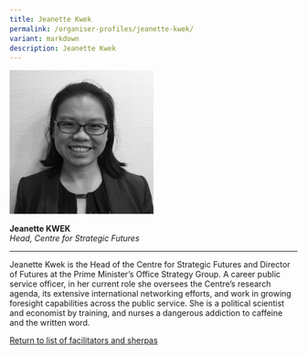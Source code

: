 ```yaml
---
title: Jeanette Kwek
permalink: /organiser-profiles/jeanette-kwek/
variant: markdown
description: Jeanette Kwek
---
```

<div style="width:50%"><img src="/images/People/jeanette_kwek.jpeg" alt="Jeanette Kwek"></div>

**Jeanette KWEK**<br>*Head, Centre for Strategic Futures*<br>

---

Jeanette Kwek is the Head of the Centre for Strategic Futures and Director of Futures at the Prime Minister’s Office Strategy Group. A career public service officer, in her current role she oversees the Centre’s research agenda, its extensive international networking efforts, and work in growing foresight capabilities across the public service. She is a political scientist and economist by training, and nurses a dangerous addiction to caffeine and the written word.


[Return to list of facilitators and sherpas](/facilitators-sherpas)